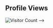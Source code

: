 





## Profile Views
![Visitor Count](https://profile-counter.glitch.me/your_username/count.svg) -->
